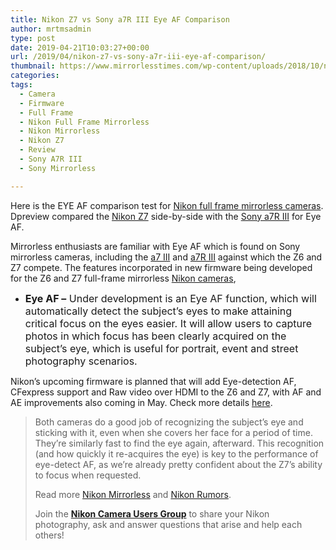 ```yaml
---
title: Nikon Z7 vs Sony a7R III Eye AF Comparison
author: mrtmsadmin
type: post
date: 2019-04-21T10:03:27+00:00
url: /2019/04/nikon-z7-vs-sony-a7r-iii-eye-af-comparison/
thumbnail: https://www.mirrorlesstimes.com/wp-content/uploads/2018/10/nikon-z7-review.jpg
categories:
tags:
  - Camera
  - Firmware
  - Full Frame
  - Nikon Full Frame Mirrorless
  - Nikon Mirrorless
  - Nikon Z7
  - Review
  - Sony A7R III
  - Sony Mirrorless

---
```

Here is the EYE AF comparison test for [Nikon full frame mirrorless cameras][1]. Dpreview compared the [Nikon Z7][2] side-by-side with the [Sony a7R III][3] for Eye AF.

Mirrorless enthusiasts are familiar with Eye AF which is found on Sony mirrorless cameras, including the <a href="https://amzn.to/2SK17UI" target="_blank" rel="noopener">a7 III</a> and <a href="https://amzn.to/2SHNVjg" target="_blank" rel="noopener">a7R III</a> against which the Z6 and Z7 compete. The features incorporated in new firmware being developed for the Z6 and Z7 full-frame mirrorless <a href="http://www.guidetocamera.com/products/cameras/nikon" target="_blank" rel="noopener">Nikon cameras</a>,

  * <strong style="font-size: 1rem;">Eye AF </strong><strong style="font-size: 1rem;">–</strong><span style="font-size: 1rem;"> Under development is an Eye AF function, which will automatically detect the subject’s eyes to make attaining critical focus on the eyes easier. It will allow users to capture photos in which focus has been clearly acquired on the subject’s eye, which is useful for portrait, event and street photography scenarios.</span>

Nikon’s upcoming firmware is planned that will add Eye-detection AF, CFexpress support and Raw video over HDMI to the Z6 and Z7, with AF and AE improvements also coming in May. Check more details [here][4].<!--more-->



> Both cameras do a good job of recognizing the subject’s eye and sticking with it, even when she covers her face for a period of time. They’re similarly fast to find the eye again, afterward. This recognition (and how quickly it re-acquires the eye) is key to the performance of eye-detect AF, as we’re already pretty confident about the Z7’s ability to focus when requested.
> 
> Read more [Nikon Mirrorless][5] and <a href="https://www.dailycameranews.com/tag/nikon-rumors/" target="_blank" rel="noopener">Nikon Rumors</a>.
> 
> Join the <a class="ext-link" title="" href="https://www.facebook.com/groups/868201466609763/" target="_blank" rel="external nofollow noopener"><strong>Nikon Camera Users Group</strong></a> to share your Nikon photography, ask and answer questions that arise and help each others!

 [1]: https://www.dailycameranews.com/tag/nikon-full-frame-mirrorless-camera/
 [2]: https://www.mirrorlesstimes.com/tags/nikon-z7/
 [3]: https://www.mirrorlesstimes.com/tags/sony-a7r-iii/
 [4]: https://www.dailycameranews.com/2019/01/breaking-nikon-to-add-eye-af-raw-video-and-cfexpress-support-to-nikon-z-cameras/
 [5]: https://www.mirrorlesstimes.com/tags/nikon-mirrorless/